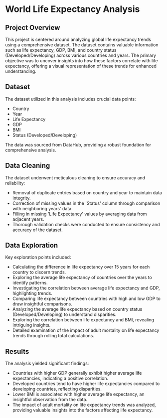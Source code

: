 # World Life Expectancy Analysis

## Project Overview

This project is centered around analyzing global life expectancy trends using a comprehensive dataset. The dataset contains valuable information such as life expectancy, GDP, BMI, and country status (Developed/Developing) across various countries and years. The primary objective was to uncover insights into how these factors correlate with life expectancy, offering a visual representation of these trends for enhanced understanding.

## Dataset

The dataset utilized in this analysis includes crucial data points:

- Country
- Year
- Life Expectancy
- GDP
- BMI
- Status (Developed/Developing)

The data was sourced from DataHub, providing a robust foundation for comprehensive analysis.

## Data Cleaning

The dataset underwent meticulous cleaning to ensure accuracy and reliability:

- Removal of duplicate entries based on country and year to maintain data integrity.
- Correction of missing values in the 'Status' column through comparison with neighboring years' data.
- Filling in missing 'Life Expectancy' values by averaging data from adjacent years.
- Thorough validation checks were conducted to ensure consistency and accuracy of the dataset.

## Data Exploration

Key exploration points included:

- Calculating the difference in life expectancy over 15 years for each country to discern trends.
- Exploring the average life expectancy of countries over the years to identify patterns.
- Investigating the correlation between average life expectancy and GDP, highlighting trends.
- Comparing life expectancy between countries with high and low GDP to draw insightful comparisons.
- Analyzing the average life expectancy based on country status (Developed/Developing) to understand disparities.
- Exploring the correlation between life expectancy and BMI, revealing intriguing insights.
- Detailed examination of the impact of adult mortality on life expectancy trends through rolling total calculations.

## Results

The analysis yielded significant findings:

- Countries with higher GDP generally exhibit higher average life expectancies, indicating a positive correlation.
- Developed countries tend to have higher life expectancies compared to developing countries, reflecting disparities.
- Lower BMI is associated with higher average life expectancy, an insightful observation from the data.
- The impact of adult mortality on life expectancy trends was analyzed, providing valuable insights into the factors affecting life expectancy.
